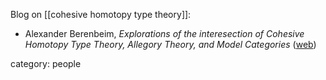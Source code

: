 
Blog on [[cohesive homotopy type theory]]:

* Alexander Berenbeim, _Explorations of the interesection of Cohesive Homotopy Type Theory, Allegory Theory, and Model Categories_ ([web](http://topostheorist.wordpress.com))


category: people

